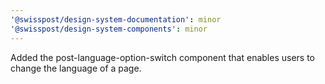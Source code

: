 ```yaml
---
'@swisspost/design-system-documentation': minor
'@swisspost/design-system-components': minor
---
```


Added the post-language-option-switch component that enables users to change the language of a page.
